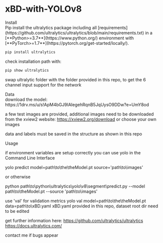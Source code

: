 # xBD-with-YOLOv8

<summary>Install</summary>
Pip install the ultralytics package including all [requirements](https://github.com/ultralytics/ultralytics/blob/main/requirements.txt) in a [**Python>=3.7**](https://www.python.org/) environment with [**PyTorch>=1.7**](https://pytorch.org/get-started/locally/).

```bash
pip install ultralytics
```

check installation path with:

```bash
pip show ultralytics
```

swap ultralytic folder with the folder provided in this repo, to get the 6 channel input support for the network

<summary>Data</summary>
download the model: https://1drv.ms/u/s!ApM4bGJ9IAIegehRqnB5JqUysO9DDw?e=UmY8od

a few test images are provided, additional images need to be downloaded from the xview2 website: https://xview2.org/download 
or choose your own images

data and labels must be saved in the structure as shown in this repo

<summary>Usage</summary>

if environment variables are setup correctly you can use yolo in the Command Line Interface

yolo predict model=path\to\the\theModel.pt source='path\to\images'

or otherwise

python path\to\python\ultralytics\yolo\v8\segment\predict.py --model path\to\theModel.pt --source 'path\to\images'

use 'val' for validation metrics
yolo val model=path\to\the\theModel.pt data=path\to\xBD.yaml
xBD.yaml provided in this repo, dataset root dir need to be edited


get further information here:
https://github.com/ultralytics/ultralytics
https://docs.ultralytics.com/

contact me if bugs appear

